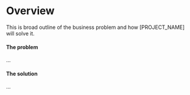 # Overview

This is broad outline of the business problem and how [PROJECT_NAME] will solve it.

#### The problem

...

#### The solution

...
